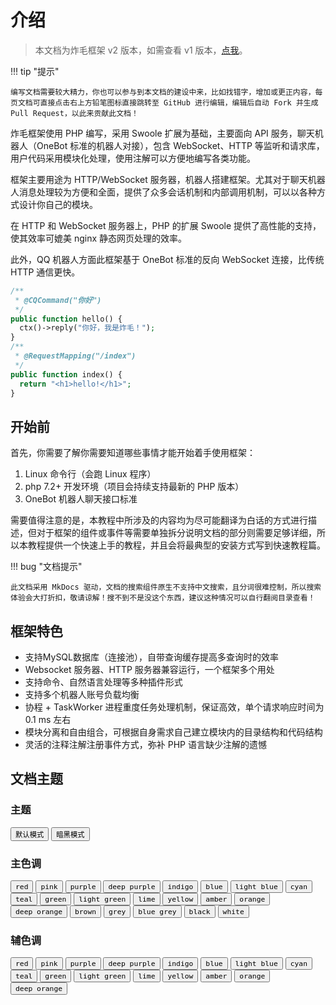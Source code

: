 # 介绍

> 本文档为炸毛框架 v2 版本，如需查看 v1 版本，[点我](https://docs-v1.zhamao.xin/)。

!!! tip "提示"
	
	编写文档需要较大精力，你也可以参与到本文档的建设中来，比如找错字，增加或更正内容，每页文档可直接点击右上方铅笔图标直接跳转至 GitHub 进行编辑，编辑后自动 Fork 并生成 Pull Request，以此来贡献此文档！

炸毛框架使用 PHP 编写，采用 Swoole 扩展为基础，主要面向 API 服务，聊天机器人（OneBot 标准的机器人对接），包含 WebSocket、HTTP 等监听和请求库，用户代码采用模块化处理，使用注解可以方便地编写各类功能。

框架主要用途为 HTTP/WebSocket 服务器，机器人搭建框架。尤其对于聊天机器人消息处理较为方便和全面，提供了众多会话机制和内部调用机制，可以以各种方式设计你自己的模块。

在 HTTP 和 WebSocket 服务器上，PHP 的扩展 Swoole 提供了高性能的支持，使其效率可媲美 nginx 静态网页处理的效率。

此外，QQ 机器人方面此框架基于 OneBot 标准的反向 WebSocket 连接，比传统 HTTP 通信更快。

```php
/**
 * @CQCommand("你好")
 */
public function hello() {
  ctx()->reply("你好，我是炸毛！");
}
/**
 * @RequestMapping("/index")
 */
public function index() {
  return "<h1>hello!</h1>";
}
```



## 开始前

首先，你需要了解你需要知道哪些事情才能开始着手使用框架：

1. Linux 命令行（会跑 Linux 程序）
2. php 7.2+ 开发环境（项目会持续支持最新的 PHP 版本）
4. OneBot 机器人聊天接口标准

需要值得注意的是，本教程中所涉及的内容均为尽可能翻译为白话的方式进行描述，但对于框架的组件或事件等需要单独拆分说明文档的部分则需要足够详细，所以本教程提供一个快速上手的教程，并且会将最典型的安装方式写到快速教程篇。

!!! bug "文档提示"

    此文档采用 MkDocs 驱动，文档的搜索组件原生不支持中文搜索，且分词很难控制，所以搜索体验会大打折扣，敬请谅解！搜不到不是没这个东西，建议这种情况可以自行翻阅目录查看！


## 框架特色

- 支持MySQL数据库（连接池），自带查询缓存提高多查询时的效率
- Websocket 服务器、HTTP 服务器兼容运行，一个框架多个用处
- 支持命令、自然语言处理等多种插件形式
- 支持多个机器人账号负载均衡
- 协程 + TaskWorker 进程重度任务处理机制，保证高效，单个请求响应时间为 0.1 ms 左右
- 模块分离和自由组合，可根据自身需求自己建立模块内的目录结构和代码结构
- 灵活的注释注解注册事件方式，弥补 PHP 语言缺少注解的遗憾

## 文档主题

### 主题

<div class="tx-switch">
  <button data-md-color-scheme="default"><code>默认模式</code></button>
  <button data-md-color-scheme="slate"><code>暗黑模式</code></button>
</div>

<script>
  var buttons = document.querySelectorAll("button[data-md-color-scheme]");
  buttons.forEach(function(button) {
    button.addEventListener("click", function() {
      var attr = this.getAttribute("data-md-color-scheme");
      setCookie("_theme", attr);
      document.body.setAttribute("data-md-color-scheme", attr);
      var name = document.querySelector("#__code_0 code span:nth-child(7)");
      name.textContent = attr;
    })
  })
</script>

### 主色调

<div class="tx-switch">
  <button data-md-color-primary="red"><code>red</code></button>
  <button data-md-color-primary="pink"><code>pink</code></button>
  <button data-md-color-primary="purple"><code>purple</code></button>
  <button data-md-color-primary="deep-purple"><code>deep purple</code></button>
  <button data-md-color-primary="indigo"><code>indigo</code></button>
  <button data-md-color-primary="blue"><code>blue</code></button>
  <button data-md-color-primary="light-blue"><code>light blue</code></button>
  <button data-md-color-primary="cyan"><code>cyan</code></button>
  <button data-md-color-primary="teal"><code>teal</code></button>
  <button data-md-color-primary="green"><code>green</code></button>
  <button data-md-color-primary="light-green"><code>light green</code></button>
  <button data-md-color-primary="lime"><code>lime</code></button>
  <button data-md-color-primary="yellow"><code>yellow</code></button>
  <button data-md-color-primary="amber"><code>amber</code></button>
  <button data-md-color-primary="orange"><code>orange</code></button>
  <button data-md-color-primary="deep-orange"><code>deep orange</code></button>
  <button data-md-color-primary="brown"><code>brown</code></button>
  <button data-md-color-primary="grey"><code>grey</code></button>
  <button data-md-color-primary="blue-grey"><code>blue grey</code></button>
  <button data-md-color-primary="black"><code>black</code></button>
  <button data-md-color-primary="white"><code>white</code></button>
</div>

### 辅色调

<div class="tx-switch"> <button data-md-color-accent="red"><code>red</code></button> <button data-md-color-accent="pink"><code>pink</code></button> <button data-md-color-accent="purple"><code>purple</code></button> <button data-md-color-accent="deep-purple"><code>deep purple</code></button> <button data-md-color-accent="indigo"><code>indigo</code></button> <button data-md-color-accent="blue"><code>blue</code></button> <button data-md-color-accent="light-blue"><code>light blue</code></button> <button data-md-color-accent="cyan"><code>cyan</code></button> <button data-md-color-accent="teal"><code>teal</code></button> <button data-md-color-accent="green"><code>green</code></button> <button data-md-color-accent="light-green"><code>light green</code></button> <button data-md-color-accent="lime"><code>lime</code></button> <button data-md-color-accent="yellow"><code>yellow</code></button> <button data-md-color-accent="amber"><code>amber</code></button> <button data-md-color-accent="orange"><code>orange</code></button> <button data-md-color-accent="deep-orange"><code>deep orange</code></button> </div>

<script>
  var buttons = document.querySelectorAll("button[data-md-color-primary]")
  buttons.forEach(function(button) {
    button.addEventListener("click", function() {
      var attr = this.getAttribute("data-md-color-primary")
      setCookie("_primary_color", attr)
      document.body.setAttribute("data-md-color-primary", attr)
      var name = document.querySelector("#__code_2 code span:nth-child(7)")
      name.textContent = attr.replace("-", " ")
    })
  })
</script>

<script>
  var buttons2 = document.querySelectorAll("button[data-md-color-accent]")
  buttons2.forEach(function(button) {
    button.addEventListener("click", function() {
      var attr = this.getAttribute("data-md-color-accent")
      setCookie("_accent_color", attr)
      document.body.setAttribute("data-md-color-accent", attr)
      var name = document.querySelector("#__code_3 code span:nth-child(7)")
      name.textContent = attr.replace("-", " ")
    })
  })
</script>
